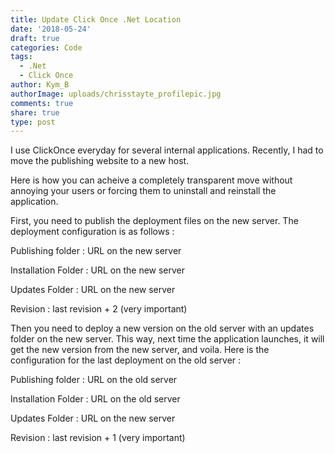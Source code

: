 ```yaml
---
title: Update Click Once .Net Location
date: '2018-05-24'
draft: true
categories: Code
tags:
  - .Net
  - Click Once
author: Kym_B
authorImage: uploads/chrisstayte_profilepic.jpg
comments: true
share: true
type: post
---
```

I use ClickOnce everyday for several internal applications. Recently, I had to move the publishing website to a new host.

Here is how you can acheive a completely transparent move without annoying your users or forcing them to uninstall and reinstall the application.



First, you need to publish the deployment files on the new server. The deployment configuration is as follows :

Publishing folder : URL on the new server

Installation Folder : URL on the new server

Updates Folder : URL on the new server

Revision : last revision + 2 (very important)



Then you need to deploy a new version on the old server with an updates folder on the new server. This way, next time the application launches, it will get the new version from the new server, and voila. Here is the configuration for the last deployment on the old server :

Publishing folder : URL on the old server

Installation Folder : URL on the old server

Updates Folder : URL on the new server

Revision : last revision + 1 (very important)
